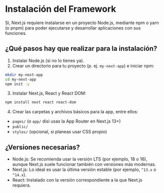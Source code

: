 # Instalación del Framework

Sí, Next.js requiere instalarse en un proyecto Node.js, mediante npm o yarn (o pnpm) para poder ejecutarse y desarrollar aplicaciones con sus funciones.

## ¿Qué pasos hay que realizar para la instalación?

1. Instalar Node.js (si no lo tienes ya).
2. Crear un directorio para tu proyecto (p. ej. `my-next-app`) e iniciar npm:

```bash
mkdir my-next-app
cd my-next-app
npm init -y
```
3. Instalar Next.js, React y React DOM:
   
```bash
npm install next react react-dom
```

4. Crear las carpetas y archivos básicos para la app, entre ellos:
   
- `pages/` (o `app/` disi usas la App Router en Next.js 13+)
- `public/`
- `styles/` (opcional, si planeas usar CSS propio)

## ¿Versiones necesarias?

- Node.js: Se recomienda usar la versión LTS (por ejemplo, 18 o 16), aunque Next.js suele funcionar también con versiones más modernas.
- Next.js: Lo ideal es usar la última versión estable (por ejemplo, `^13.x` o `^14.x`).
- React: Instalado con la versión correspondiente a la que Next.js requiera.

